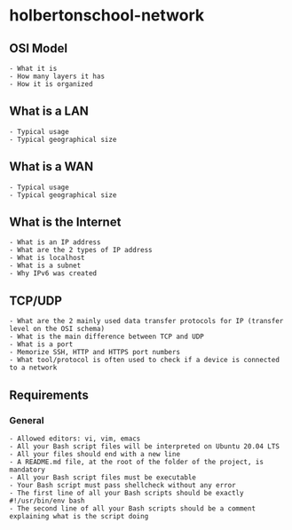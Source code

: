 # holbertonschool-network

## OSI Model

    - What it is
    - How many layers it has
    - How it is organized

## What is a LAN

    - Typical usage
    - Typical geographical size

## What is a WAN

    - Typical usage
    - Typical geographical size

## What is the Internet

    - What is an IP address
    - What are the 2 types of IP address
    - What is localhost
    - What is a subnet
    - Why IPv6 was created

## TCP/UDP

    - What are the 2 mainly used data transfer protocols for IP (transfer level on the OSI schema)
    - What is the main difference between TCP and UDP
    - What is a port
    - Memorize SSH, HTTP and HTTPS port numbers
    - What tool/protocol is often used to check if a device is connected to a network

## Requirements

### General

    - Allowed editors: vi, vim, emacs
    - All your Bash script files will be interpreted on Ubuntu 20.04 LTS
    - All your files should end with a new line
    - A README.md file, at the root of the folder of the project, is mandatory
    - All your Bash script files must be executable
    - Your Bash script must pass shellcheck without any error
    - The first line of all your Bash scripts should be exactly #!/usr/bin/env bash
    - The second line of all your Bash scripts should be a comment explaining what is the script doing


